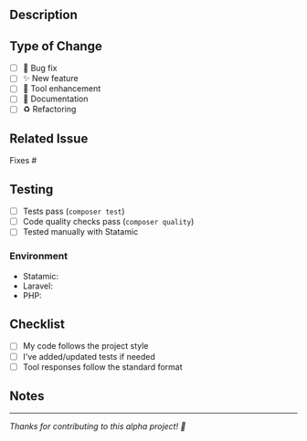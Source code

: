 ## Description

<!-- Brief description of what this PR does -->

## Type of Change

<!-- Mark with an 'x' -->

- [ ] 🐛 Bug fix
- [ ] ✨ New feature
- [ ] 🔧 Tool enhancement
- [ ] 📝 Documentation
- [ ] ♻️ Refactoring

## Related Issue

<!-- Link any related issues - use "Fixes #123" to auto-close -->

Fixes #

## Testing

<!-- How did you test this? -->

- [ ] Tests pass (`composer test`)
- [ ] Code quality checks pass (`composer quality`)
- [ ] Tested manually with Statamic

### Environment
- Statamic: 
- Laravel: 
- PHP: 

## Checklist

- [ ] My code follows the project style
- [ ] I've added/updated tests if needed
- [ ] Tool responses follow the standard format

## Notes

<!-- Any additional context or screenshots -->

---

*Thanks for contributing to this alpha project! 🙏*